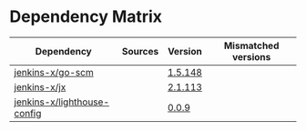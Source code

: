 # Dependency Matrix

Dependency | Sources | Version | Mismatched versions
---------- | ------- | ------- | -------------------
[jenkins-x/go-scm](https://github.com/jenkins-x/go-scm) |  | [1.5.148]() | 
[jenkins-x/jx](https://github.com/jenkins-x/jx) |  | [2.1.113](https://github.com/jenkins-x/jx/releases/tag/v2.1.113) | 
[jenkins-x/lighthouse-config](https://github.com/jenkins-x/lighthouse-config) |  | [0.0.9]() | 

